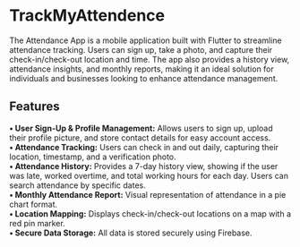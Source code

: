# TrackMyAttendence

The Attendance App is a mobile application built with Flutter to streamline attendance tracking. Users can sign up, take a photo, and capture their check-in/check-out location and time. The app also provides a history view, attendance insights, and monthly reports, making it an ideal solution for individuals and businesses looking to enhance attendance management.

## Features

**• User Sign-Up & Profile Management:** Allows users to sign up, upload their profile picture, and store contact details for easy account access.  
**• Attendance Tracking:** Users can check in and out daily, capturing their location, timestamp, and a verification photo.  
**• Attendance History:** Provides a 7-day history view, showing if the user was late, worked overtime, and total working hours for each day. Users can search attendance by specific dates.  
**• Monthly Attendance Report:** Visual representation of attendance in a pie chart format.  
**• Location Mapping:** Displays check-in/check-out locations on a map with a red pin marker.  
**• Secure Data Storage:** All data is stored securely using Firebase.
